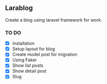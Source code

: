 ## Larablog
Create a blog using laravel framework for work.


### TO DO

- [x] Installation
- [x] Setup layout for blog
- [x] Create model post for migration
- [x] Using Faker
- [x] Show list posts
- [x] Show detail post
- [x] Slug
